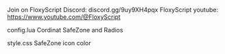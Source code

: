 Join on FloxyScript Discord: discord.gg/9uy9XH4pqx
FloxyScript youtube: https://www.youtube.com/@FloxyScript

config.lua
Cordinat SafeZone and Radios

style.css
SafeZone icon color